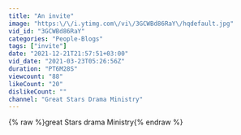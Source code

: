 ```yaml
---
title: "An invite"
image: "https:\/\/i.ytimg.com\/vi\/3GCWBd86RaY\/hqdefault.jpg"
vid_id: "3GCWBd86RaY"
categories: "People-Blogs"
tags: ["invite"]
date: "2021-12-21T21:57:51+03:00"
vid_date: "2021-03-23T05:26:56Z"
duration: "PT6M28S"
viewcount: "88"
likeCount: "20"
dislikeCount: ""
channel: "Great Stars Drama Ministry"
---
```

{% raw %}great Stars drama Ministry{% endraw %}
